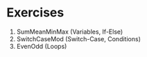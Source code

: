 # Exercises
1. SumMeanMinMax (Variables, If-Else)
2. SwitchCaseMod (Switch-Case, Conditions)
3. EvenOdd (Loops)
